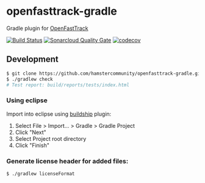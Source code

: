 # openfasttrack-gradle
Gradle plugin for [OpenFastTrack](https://github.com/hamstercommunity/openfasttrack)

[![Build Status](https://travis-ci.org/hamstercommunity/openfasttrack-gradle.svg?branch=develop)](https://travis-ci.org/hamstercommunity/openfasttrack-gradle)
[![Sonarcloud Quality Gate](https://sonarcloud.io/api/badges/gate?key=com.github.kaklakariada%3Aopenfasttrack-gradle%3Adevelop)](https://sonarqube.com/dashboard/index/com.github.kaklakariada%3Aopenfasttrack-gradle%3Adevelop)
[![codecov](https://codecov.io/gh/hamstercommunity/openfasttrack-gradle/branch/develop/graph/badge.svg)](https://codecov.io/gh/hamstercommunity/openfasttrack-gradle)

## Development

```bash
$ git clone https://github.com/hamstercommunity/openfasttrack-gradle.git
$ ./gradlew check
# Test report: build/reports/tests/index.html
```

### Using eclipse

Import into eclipse using [buildship](https://projects.eclipse.org/projects/tools.buildship) plugin:

1. Select File > Import... > Gradle > Gradle Project
2. Click "Next"
3. Select Project root directory
4. Click "Finish"

### Generate license header for added files:

```bash
$ ./gradlew licenseFormat
```
